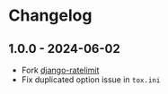 # Changelog

## 1.0.0 - 2024-06-02

- Fork [django-ratelimit](https://github.com/jsocol/django-ratelimit)
- Fix duplicated option issue in `tox.ini`

